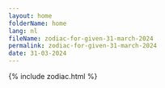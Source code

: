 ```yaml
---
layout: home
folderName: home
lang: nl
fileName: zodiac-for-given-31-march-2024
permalink: zodiac-for-given-31-march-2024
date: 31-03-2024
---
```

{% include zodiac.html %}
